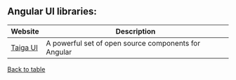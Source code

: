## Angular UI libraries:

| Website | Description |
| ------- | ------ |
| [Taiga UI](https://taiga-ui.dev/) | A powerful set of open source components for Angular |

[Back to table](https://github.com/Miguel-Parra-M/MyResources/blob/main/README.md)